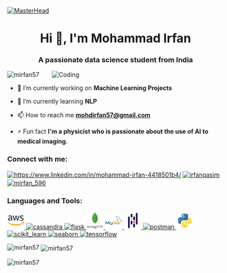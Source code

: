 [![MasterHead](https://cdn.ttgtmedia.com/visuals/ComputerWeekly/Hero%20Images/online-learning-training-school-1-adobe.jpg)](https://mirfan57.io)
<h1 align="center">Hi 👋, I'm Mohammad Irfan</h1>
<h3 align="center">A passionate data science student from India</h3>
<img align="right" alt="Coding" width="400" src="https://dbeaver.com/wp-content/uploads/2018/01/Slides2.png">

<p align="left"> <img src="https://komarev.com/ghpvc/?username=mirfan57&label=Profile%20views&color=0e75b6&style=flat" alt="mirfan57" /> </p>

- 🔭 I’m currently working on **Machine Learning Projects**

- 🌱 I’m currently learning **NLP**

- 📫 How to reach me **mohdirfan57@gmail.com**

- ⚡ Fun fact **I'm a physicist who is passionate about the use of AI to medical imaging.**

<h3 align="left">Connect with me:</h3>
<p align="left">
<a href="https://linkedin.com/in/https://www.linkedin.com/in/mohammad-irfan-4418501b4/" target="blank"><img align="center" src="https://raw.githubusercontent.com/rahuldkjain/github-profile-readme-generator/master/src/images/icons/Social/linked-in-alt.svg" alt="https://www.linkedin.com/in/mohammad-irfan-4418501b4/" height="30" width="40" /></a>
<a href="https://kaggle.com/irfanqasim" target="blank"><img align="center" src="https://raw.githubusercontent.com/rahuldkjain/github-profile-readme-generator/master/src/images/icons/Social/kaggle.svg" alt="irfanqasim" height="30" width="40" /></a>
<a href="https://instagram.com/mirfan_596" target="blank"><img align="center" src="https://raw.githubusercontent.com/rahuldkjain/github-profile-readme-generator/master/src/images/icons/Social/instagram.svg" alt="mirfan_596" height="30" width="40" /></a>
</p>

<h3 align="left">Languages and Tools:</h3>
<p align="left"> <a href="https://aws.amazon.com" target="_blank" rel="noreferrer"> <img src="https://raw.githubusercontent.com/devicons/devicon/master/icons/amazonwebservices/amazonwebservices-original-wordmark.svg" alt="aws" width="40" height="40"/> </a> <a href="https://cassandra.apache.org/" target="_blank" rel="noreferrer"> <img src="https://www.vectorlogo.zone/logos/apache_cassandra/apache_cassandra-icon.svg" alt="cassandra" width="40" height="40"/> </a> <a href="https://flask.palletsprojects.com/" target="_blank" rel="noreferrer"> <img src="https://www.vectorlogo.zone/logos/pocoo_flask/pocoo_flask-icon.svg" alt="flask" width="40" height="40"/> </a> <a href="https://www.mongodb.com/" target="_blank" rel="noreferrer"> <img src="https://raw.githubusercontent.com/devicons/devicon/master/icons/mongodb/mongodb-original-wordmark.svg" alt="mongodb" width="40" height="40"/> </a> <a href="https://www.mysql.com/" target="_blank" rel="noreferrer"> <img src="https://raw.githubusercontent.com/devicons/devicon/master/icons/mysql/mysql-original-wordmark.svg" alt="mysql" width="40" height="40"/> </a> <a href="https://pandas.pydata.org/" target="_blank" rel="noreferrer"> <img src="https://raw.githubusercontent.com/devicons/devicon/2ae2a900d2f041da66e950e4d48052658d850630/icons/pandas/pandas-original.svg" alt="pandas" width="40" height="40"/> </a> <a href="https://postman.com" target="_blank" rel="noreferrer"> <img src="https://www.vectorlogo.zone/logos/getpostman/getpostman-icon.svg" alt="postman" width="40" height="40"/> </a> <a href="https://www.python.org" target="_blank" rel="noreferrer"> <img src="https://raw.githubusercontent.com/devicons/devicon/master/icons/python/python-original.svg" alt="python" width="40" height="40"/> </a> <a href="https://scikit-learn.org/" target="_blank" rel="noreferrer"> <img src="https://upload.wikimedia.org/wikipedia/commons/0/05/Scikit_learn_logo_small.svg" alt="scikit_learn" width="40" height="40"/> </a> <a href="https://seaborn.pydata.org/" target="_blank" rel="noreferrer"> <img src="https://seaborn.pydata.org/_images/logo-mark-lightbg.svg" alt="seaborn" width="40" height="40"/> </a> <a href="https://www.tensorflow.org" target="_blank" rel="noreferrer"> <img src="https://www.vectorlogo.zone/logos/tensorflow/tensorflow-icon.svg" alt="tensorflow" width="40" height="40"/> </a> </p>

<p><img align="left" src="https://github-readme-stats.vercel.app/api/top-langs?username=mirfan57&show_icons=true&locale=en&layout=compact" alt="mirfan57" /></p>

<p>&nbsp;<img align="center" src="https://github-readme-stats.vercel.app/api?username=mirfan57&show_icons=true&locale=en" alt="mirfan57" /></p>

<p><img align="center" src="https://github-readme-streak-stats.herokuapp.com/?user=mirfan57&" alt="mirfan57" /></p>
